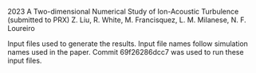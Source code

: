 2023 A Two-dimensional Numerical Study of Ion-Acoustic Turbulence (submitted to PRX)
Z. Liu, R. White, M. Francisquez, L. M. Milanese, N. F. Loureiro

Input files used to generate the results. Input file names follow simulation names used in the paper. Commit 69f26286dcc7 was used to run these input files.
